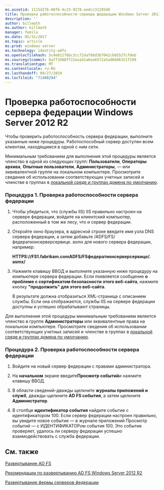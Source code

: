 ```yaml
---
ms.assetid: 1115d276-00f6-4c23-9278-eedcc31295d8
title: Проверка работоспособности сервера федерации Windows Server 2012 R2
description: ''
author: billmath
ms.author: billmath
manager: femila
ms.date: 05/31/2017
ms.topic: article
ms.prod: windows-server
ms.technology: identity-adfs
ms.openlocfilehash: 5c4e01176bc3cc72daf8dd3b7042cb65527cfdeb
ms.sourcegitcommit: 6aff3d88ff22ea141a6ea6572a5ad8dd6321f199
ms.translationtype: MT
ms.contentlocale: ru-RU
ms.lasthandoff: 09/27/2019
ms.locfileid: "71408294"
---
```

# <a name="verify-your-windows-server-2012-r2-federation-server-is-operational"></a>Проверка работоспособности сервера федерации Windows Server 2012 R2



Чтобы проверить работоспособность сервера федерации, выполните указанные ниже процедуры. Работоспособный сервер доступен всем клиентам, находящимся в одной с ним сети.  
  
Минимальным требованием для выполнения этой процедуры является членство в одной из следующих групп: **Пользователи**, **Операторы архива**, **Опытные пользователи**, **Администраторы**, — или эквивалентной группе на локальном компьютере.  Просмотрите сведения об использовании соответствующих учетных записей и членстве в группах в [локальной среде и группах домена по умолчанию](https://go.microsoft.com/fwlink/?LinkId=83477).   
  
### <a name="procedure-1-to-verify-that-a-federation-server-is-operational"></a>Процедура 1. Проверка работоспособности сервера федерации  
  
1.  Чтобы убедиться, что \(службы IIS\) IIS правильно настроен на сервере федерации, войдите на клиентский компьютер, расположенный в том же лесу, что и сервер федерации.  
  
2.  Откройте окно браузера, в адресной строке введите имя узла DNS сервера федерации, а затем добавьте \/ADFS\/FS\/федератионсерверсервице. asmx для нового сервера федерации, например:  
  
    **HTTPS:\/\/FS1.fabrikam.comADFS\/FSфедератионсерверсервице\/. asmx\/**  
  
3.  Нажмите клавишу ВВОД и выполните указанную ниже процедуру на компьютере сервера федерации. Если появляется сообщение **о проблеме с сертификатом безопасности этого веб-сайта**, нажмите кнопку **"продолжить" для этого веб-сайта**.  
  
    В результате должна отобразиться XML-страница с описанием службы. Если она отображается, службы IIS на сервере федерации доступны и успешно обрабатывают страницы.  
  
Для выполнения этой процедуры минимальным требованием является членство в группе **Администраторы** или эквивалентные права на локальном компьютере.  Просмотрите сведения об использовании соответствующих учетных записей и членстве в группах в [локальной среде и группах домена по умолчанию](https://go.microsoft.com/fwlink/?LinkId=83477).   
  
### <a name="procedure-2-to-verify-that-a-federation-server-is-operational"></a>Процедура 2. Проверка работоспособности сервера федерации  
  
1.  Войдите на новый сервер федерации с правами администратора.  
  
2.  На **начальном** экране введите**Просмотр событий**и нажмите клавишу ВВОД.  
  
3.  В области сведений\-дважды щелкните **журналы приложений и служб**, дважды\-щелкните **AD FS события**, а затем щелкните **Администратор**.  
  
4.  В столбце **идентификатор события** найдите событие с идентификатором 100. Если сервер федерации настроен правильно, вы увидите новое событие — в журнале приложений Просмотр событий — с ИДЕНТИФИКАТОРом события 100. Это событие проверяет, удалось ли серверу федерации успешно взаимодействовать с служба федерации.  
  
## <a name="see-also"></a>См. также 

[Развертывание AD FS](../../ad-fs/AD-FS-Deployment.md)  

[Рекомендации по развертыванию AD FS Windows Server 2012 R2](../../ad-fs/deployment/Windows-Server-2012-R2-AD-FS-Deployment-Guide.md)  
 
[Развертывание фермы серверов федерации](../../ad-fs/deployment/Deploying-a-Federation-Server-Farm.md)  
   
  

